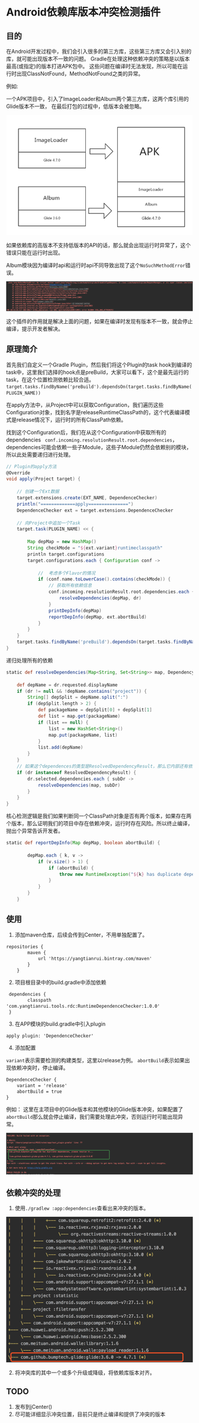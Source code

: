 # Android依赖库版本冲突检测插件
## 目的
在Android开发过程中，我们会引入很多的第三方库，这些第三方库又会引入别的库，就可能出现版本不一致的问题。
Gradle在处理这种依赖冲突的策略是以版本最高(或指定)的版本打进APK包中。
这些问题在编译时无法发现，所以可能在运行时出现ClassNotFound，MethodNotFound之类的异常。


例如:

一个APK项目中，引入了ImageLoader和Album两个第三方库，这两个库引用的Glide版本不一致，
在最后打包的过程中，低版本会被忽略。

![](./assets/build.png)

如果依赖库的高版本不支持低版本的API的话，那么就会出现运行时异常了，这个错误只能在运行时出现。

Album模块因为编译时api和运行时api不同导致出现了这个`NoSuchMethodError`错误。

![](./assets/NoSuchMethod.png)

这个插件的作用就是解决上面的问题，如果在编译时发现有版本不一致，就会停止编译，提示开发者解决。

## 原理简介

首先我们自定义一个Gradle Plugin，然后我们将这个Plugin的task hook到编译的task中，这里我们选择的hook点是preBuild，大家可以看下，这个是最先运行的task，在这个位置检测依赖比较合适。
`target.tasks.findByName('preBuild').dependsOn(target.tasks.findByName(PLUGIN_NAME))`


在apply方法中，从Project中可以获取Configuration，我们遍历这些Configuration对象，找到名字是releaseRuntimeClassPath的，这个代表编译模式是release情况下，运行时的所有ClassPath依赖。


找到这个Configuration后，我们在从这个Configuration中获取所有的dependencies
` conf.incoming.resolutionResult.root.dependencies`，dependencies可能会依赖一些子Module，这些子Module仍然会依赖别的模块，所以此处需要递归进行处理。
```groovy
// Plugin的apply方法
@Override
void apply(Project target) {

    // 创建一个Ext数据
    target.extensions.create(EXT_NAME, DependenceChecker)
    println("=============apply===============")
    DependenceChecker ext = target.extensions.DependenceChecker

    // 向Project中追加一个Task
    target.task(PLUGIN_NAME) << {

        Map depMap = new HashMap()
        String checkMode = "${ext.variant}runtimeclasspath"
        println target.configurations
        target.configurations.each { Configuration conf ->

            //  考虑多个Flavor的情况
            if (conf.name.toLowerCase().contains(checkMode)) {
                // 获取所有依赖信息
                conf.incoming.resolutionResult.root.dependencies.each { dr ->
                    resolveDependencies(depMap, dr)
                }
                printDepInfo(depMap)
                reportDepInfo(depMap, ext.abortBuild)
            }
        }
    }
    target.tasks.findByName('preBuild').dependsOn(target.tasks.findByName(PLUGIN_NAME))
}
```

递归处理所有的依赖

```groovy
static def resolveDependencies(Map<String, Set<String>> map, DependencyResult dr) {

    def depName = dr.requested.displayName
    if (dr != null && !depName.contains("project")) {
        String[] depSplit = depName.split(":")
        if (depSplit.length > 2) {
            def packageName = depSplit[0] + depSplit[1]
            def list = map.get(packageName)
            if (list == null) {
                list = new HashSet<String>()
                map.put(packageName, list)
            }
            list.add(depName)
        }
    }
    // 如果这个dependences的类型是ResolvedDependencyResult，那么它内部还有依赖关系
    if (dr instanceof ResolvedDependencyResult) {
        dr.selected.dependencies.each { subDr ->
            resolveDependencies(map, subDr)
        }
    }
}

```

核心检测逻辑是我们如果判断同一个ClassPath对象是否有两个版本，如果存在两个版本，那么证明我们的项目中存在依赖冲突，运行时存在风险。所以终止编译，抛出个异常告诉开发者。

```groovy
static def reportDepInfo(Map depMap, boolean abortBuild) {

        depMap.each { k, v ->
            if (v.size() > 1) {
                if (abortBuild) {
                    throw new RuntimeException("${k} has duplicate dependences, please resolve it...\n\n${v}")
                }
            }
        }
    }
```


## 使用
1. 添加maven仓库，后续会传到jCenter，不用单独配置了。
```
repositories {
        maven {
            url 'https://yangtianrui.bintray.com/maven'
        }
    }
```
2. 项目根目录中的build.gradle中添加依赖
```
 dependencies {
        classpath 'com.yangtianrui.tools.rdc:RuntimeDependenceChecker:1.0.0'
 }
```

3. 在APP模块的build.gradle中引入plugin
```
apply plugin: 'DependenceChecker'
```
4. 添加配置

`variant`表示需要检测的构建类型，这里以release为例。
`abortBuild`表示如果出现依赖冲突时，停止编译。
```
DependenceChecker {
    variant = 'release'
    abortBuild = true
}
```

例如：
这里在主项目中的Glide版本和其他模块的Glide版本冲突，如果配置了`abortBuild`那么就会停止编译，我们需要处理此冲突，否则运行时可能出现异常。

![](./assets/BuildException.png)

## 依赖冲突的处理
1. 使用`./gradlew :app:dependencies`查看出来冲突的版本。

![](./assets/CheckDependence.png)

2. 将冲突库的其中一个或多个升级或降级，将依赖库版本对齐。

## TODO
1. 发布到jCenter()
2. 尽可能详细显示冲突位置，目前只是终止编译和提供了冲突的版本